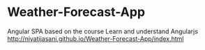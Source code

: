 # Weather-Forecast-App
Angular SPA based on the course Learn and understand Angularjs
http://niyatijasani.github.io/Weather-Forecast-App/index.html
